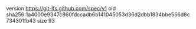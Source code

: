 version https://git-lfs.github.com/spec/v1
oid sha256:1a4000e9347c860fdccadb6b141045053d36d2dbb1834bbe556d8c734301fb43
size 93
